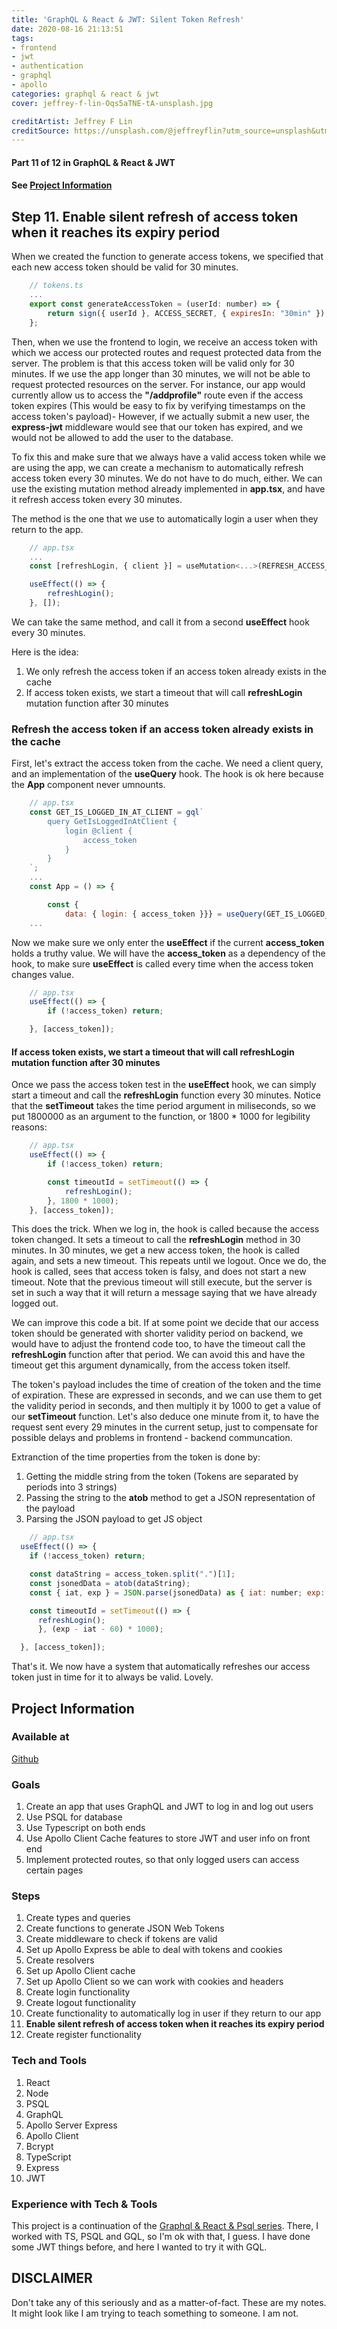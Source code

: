 ```yaml
---
title: 'GraphQL & React & JWT: Silent Token Refresh'
date: 2020-08-16 21:13:51
tags:
- frontend
- jwt
- authentication
- graphql
- apollo
categories: graphql & react & jwt
cover: jeffrey-f-lin-Oqs5aTNE-tA-unsplash.jpg

creditArtist: Jeffrey F Lin
creditSource: https://unsplash.com/@jeffreyflin?utm_source=unsplash&utm_medium=referral&utm_content=creditCopyText
---
```


<!-- Step Content Start -->

#### Part 11 of 12 in GraphQL & React & JWT

<!--more-->

#### See [Project Information](#Project-Information)

## Step 11. Enable silent refresh of access token when it reaches its expiry period

When we created the function to generate access tokens, we specified that each new access token should be valid for 30 minutes.

```js
    // tokens.ts
    ...
    export const generateAccessToken = (userId: number) => {
        return sign({ userId }, ACCESS_SECRET, { expiresIn: "30min" });
    };
```

Then, when we use the frontend to login, we receive an access token with which we access our protected routes and request protected data from the server. 
The problem is that this access token will be valid only for 30 minutes. If we use the app longer than 30 minutes, we will not be able to request protected resources on the server. For instance, our app would currently allow us to access the **"/addprofile"** route even if the access token expires (This would be easy to fix by verifying timestamps on the access token's payload)- However, if we actually submit a new user, the **express-jwt** middleware would see that our token has expired, and we would not be allowed to add the user to the database.

To fix this and make sure that we always have a valid access token while we are using the app, we can create a mechanism to automatically refresh access token every 30 minutes. 
We do not have to do much, either. We can use the existing mutation method already implemented in **app.tsx**, and have it refresh access token every 30 minutes.

The method is the one that we use to automatically login a user when they return to the app. 

```js
    // app.tsx
    ...
    const [refreshLogin, { client }] = useMutation<...>(REFRESH_ACCESS_TOKEN, {...});

    useEffect(() => {
        refreshLogin();
    }, []);
```

We can take the same method, and call it from a second **useEffect** hook every 30 minutes.

Here is the idea:

1. We only refresh the access token if an access token already exists in the cache
2. If access token exists, we start a timeout that will call **refreshLogin** mutation function after 30 minutes

### Refresh the access token if an access token already exists in the cache

First, let's extract the access token from the cache.
We need a client query, and an implementation of the **useQuery** hook. The hook is ok here because the **App** component never umnounts.

```js
    // app.tsx
    const GET_IS_LOGGED_IN_AT_CLIENT = gql`
        query GetIsLoggedInAtClient {
            login @client {
                access_token
            }
        }
    `;
    ...
    const App = () => {

        const {
            data: { login: { access_token }}} = useQuery(GET_IS_LOGGED_IN_AT_CLIENT) as { data: { login: { access_token: string }};
    ...
```

Now we make sure we only enter the **useEffect** if the current **access_token** holds a truthy value. We will have the **access_token** as a dependency of the hook, to make sure **useEffect** is called every time when the access token changes value. 

```js
    // app.tsx
    useEffect(() => {
        if (!access_token) return;

    }, [access_token]);
```

#### If access token exists, we start a timeout that will call **refreshLogin** mutation function after 30 minutes

Once we pass the access token test in the **useEffect** hook, we can simply start a timeout and call the **refreshLogin** function every 30 minutes. 
Notice that the **setTimeout** takes the time period argument in miliseconds, so we put 1800000 as an argument to the function, or 1800 * 1000 for legibility reasons:

```js
    // app.tsx
    useEffect(() => {
        if (!access_token) return;

        const timeoutId = setTimeout(() => {
            refreshLogin();
        }, 1800 * 1000);
    }, [access_token]);
```

This does the trick. When we log in, the hook is called because the access token changed. It sets a timeout to call the **refreshLogin** method in 30 minutes. In 30 minutes, we get a new access token, the hook is called again, and sets a new timeout. This repeats until we logout. Once we do, the hook is called, sees that access token is falsy, and does not start a new timeout.
Note that the previous timeout will still execute, but the server is set in such a way that it will return a message saying that we have already logged out.

We can improve this code a bit. If at some point we decide that our access token should be generated with shorter validity period on backend, we would have to adjust the frontend code too, to have the timeout call the **refreshLogin** function after that period. We can avoid this and have the timeout get this argument dynamically, from the access token itself. 

The token's payload includes the time of creation of the token and the time of expiration. These are expressed in seconds, and we can use them to get the validity period in seconds, and then multiply it by 1000 to get a value of our **setTimeout** function. Let's also deduce one minute from it, to have the request sent every 29 minutes in the current setup, just to compensate for possible delays and problems in frontend - backend communcation.

Extranction of the time properties from the token is done by:

1. Getting the middle string from the token (Tokens are separated by periods into 3 strings)
2. Passing the string to the **atob** method to get a JSON representation of the payload
3. Parsing the JSON payload to get JS object


```js
    // app.tsx
  useEffect(() => {
    if (!access_token) return;

    const dataString = access_token.split(".")[1];
    const jsonedData = atob(dataString);
    const { iat, exp } = JSON.parse(jsonedData) as { iat: number; exp: number };

    const timeoutId = setTimeout(() => {
      refreshLogin();
      }, (exp - iat - 60) * 1000);

  }, [access_token]);
```

That's it. We now have a system that automatically refreshes our access token just in time for it to always be valid. Lovely.

<!-- End Step Content -->

<!-- Project Information -->

## Project Information

### Available at 

[Github](https://github.com/ikaem/graphql-jwt-react.git) 

### Goals

1. Create an app that uses GraphQL and JWT to log in and log out users
2. Use PSQL for database
3. Use Typescript on both ends
4. Use Apollo Client Cache features to store JWT and user info on front end
5. Implement protected routes, so that only logged users can access certain pages

### Steps

1. Create types and queries
2. Create functions to generate JSON Web Tokens
3. Create middleware to check if tokens are valid
4. Set up Apollo Express be able to deal with tokens and cookies
5. Create resolvers
6. Set up Apollo Client cache
7. Set up Apollo Client so we can work with cookies and headers
8. Create login functionality
9. Create logout functionality
10. Create functionality to automatically log in user if they return to our app
11. **Enable silent refresh of access token when it reaches its expiry period**
12. Create register functionality

### Tech and Tools

1. React
2. Node
3. PSQL
4. GraphQL
5. Apollo Server Express
6. Apollo Client
7. Bcrypt
8. TypeScript
9. Express
10. JWT

### Experience with Tech & Tools

This project is a continuation of the [Graphql & React & Psql series](categories/graphql-react-psql/). There, I worked with TS, PSQL and GQL, so I'm ok with that, I guess.
I have done some JWT things before, and here I wanted to try it with GQL.

## DISCLAIMER

Don't take any of this seriously and as a matter-of-fact. These are my notes. It might look like I am trying to teach something to someone. I am not.
